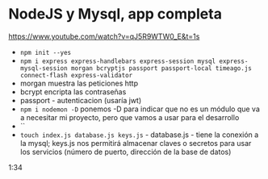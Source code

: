 # NodeJS y Mysql, app completa

<https://www.youtube.com/watch?v=qJ5R9WTW0_E&t=1s>

- `npm init --yes`
- `npm i express express-handlebars express-session mysql express-mysql-session morgan bcryptjs passport passport-local timeago.js connect-flash express-validator`
- morgan muestra las peticiones http
- bcrypt encripta las contraseñas
- passport - autenticacion (usaría jwt)
- `npm i nodemon -D` ponemos -D para indicar que no es un módulo que va a necesitar mi proyecto, pero que vamos a usar para el desarrollo
- ``
- `touch index.js database.js keys.js` - database.js - tiene la conexión a la mysql; keys.js nos permitirá almacenar claves o secretos para usar los servicios (número de puerto, dirección de la base de datos)

1:34